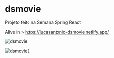 # dsmovie
Projeto feito na Semana Spring React

Alive in >  https://lucasantonio-dsmovie.netlify.app/


![dsmovie](https://user-images.githubusercontent.com/44181261/166609190-821a57fe-64b7-461f-b8fe-3ec366bfac49.JPG)


![dsmovie2](https://user-images.githubusercontent.com/44181261/166609193-fea00a62-c9be-49c3-b6c7-c9747b2fe09e.JPG)
